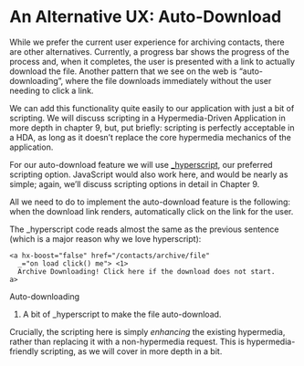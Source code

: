# An Alternative UX: Auto-Download

While we prefer the current user experience for archiving contacts, there are other alternatives. Currently, a progress bar shows the progress of the process and, when it completes, the user is presented with a link to actually download the file. Another pattern that we see on the web is “auto-downloading”, where the file downloads immediately without the user needing to click a link.

We can add this functionality quite easily to our application with just a bit of scripting. We will discuss scripting in a Hypermedia-Driven Application in more depth in chapter 9, but, put briefly: scripting is perfectly acceptable in a HDA, as long as it doesn’t replace the core hypermedia mechanics of the application.

For our auto-download feature we will use [_hyperscript](https://hyperscript.org), our preferred scripting option. JavaScript would also work here, and would be nearly as simple; again, we’ll discuss scripting options in detail in Chapter 9.

All we need to do to implement the auto-download feature is the following: when the download link renders, automatically click on the link for the user.

The \_hyperscript code reads almost the same as the previous sentence (which is a major reason why we love hyperscript):

    <a hx-boost="false" href="/contacts/archive/file"
      _="on load click() me"> <1>
      Archive Downloading! Click here if the download does not start.
    a>

Auto-downloading

1.  A bit of \_hyperscript to make the file auto-download.
    

Crucially, the scripting here is simply _enhancing_ the existing hypermedia, rather than replacing it with a non-hypermedia request. This is hypermedia-friendly scripting, as we will cover in more depth in a bit.